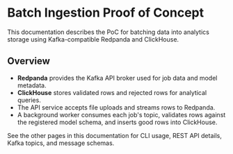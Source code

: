# Batch Ingestion Proof of Concept

This documentation describes the PoC for batching data into analytics storage using Kafka-compatible Redpanda and ClickHouse.

## Overview

- **Redpanda** provides the Kafka API broker used for job data and model metadata.
- **ClickHouse** stores validated rows and rejected rows for analytical queries.
- The API service accepts file uploads and streams rows to Redpanda.
- A background worker consumes each job's topic, validates rows against the registered model schema, and inserts good rows into ClickHouse.

See the other pages in this documentation for CLI usage, REST API details, Kafka topics, and message schemas.
